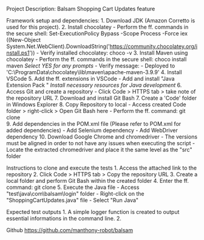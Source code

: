 Project Description: Balsam Shopping Cart Updates feature

Framework setup and dependencies:
    1. Download JDK (Amazon Corretto is used for this project).
    2. Install chocolatey
        - Perform the ff. commands in the secure shell:
            Set-ExecutionPolicy Bypass -Scope Process -Force
            iex ((New-Object System.Net.WebClient).DownloadString('https://community.chocolatey.org/install.ps1'))
        - Verify installed chocolatey:
            choco -v
    3. Install Maven using chocolatey
        - Perform the ff. commands in the secure shell:
            choco install maven     *Select YES for any prompts*
        - Verify message:
            - Deployed to 'C:\ProgramData\chocolatey\lib\maven\apache-maven-3.9.9'
    4. Install VSCode
    5. Add the ff. extensions in VSCode
        - Add and install "Java Extension Pack "    *Install necessary resources for Java development*
    6. Access Git and create a repository
        - Click Code > HTTPS tab > take note of the repository URL
    7. Download and install Git Bash
    7. Create a 'Code' folder in Windows Explorer
    8. Copy Repository to local
        - Access created Code folder > right-click > Open Git Bash here
        - Perform the ff. command: git clone <repository URL>   
    9. Add dependencies in the POM.xml file (Please refer to POM.xml for added dependencies)
        - Add Selenium dependency
        - Add WebDriver dependency
    10. Download Google Chrome and chromedriver
        - The versions must be aligned in order to not have any issues when executing the script
        - Locate the extracted chromedriver and place it the same level as the "src" folder

Instructions to clone and execute the tests
    1. Access the attached link to the repository
    2. Click Code > HTTPS tab > Copy the repository URL
    3. Create a local folder and perform Git Bash within the created folder
    4. Enter the ff. command: git clone <repository URL>
    5. Execute the Java file
        - Access "test\java\com\balsam\login" folder
        - Right-click on the "ShoppingCartUpdates.java" file
        - Select "Run Java"
    
Expected test outputs
    1. A simple logger function is created to output essential informations in the command line.
    2. 

Github
    https://github.com/manthony-robot/balsam